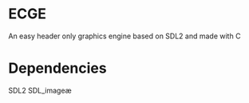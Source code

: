 # ECGE

An easy header only graphics engine based on SDL2 and made with C

# Dependencies

 SDL2 
 SDL_imageæ

     
    
 
 
 

